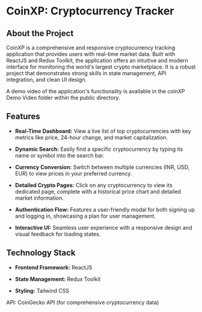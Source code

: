# CoinXP: Cryptocurrency Tracker
## About the Project
CoinXP is a comprehensive and responsive cryptocurrency tracking application that provides users with real-time market data. Built with ReactJS and Redux Toolkit, the application offers an intuitive and modern interface for monitoring the world's largest crypto marketplace. It is a robust project that demonstrates strong skills in state management, API integration, and clean UI design.

A demo video of the application's functionality is available in the coinXP Demo Video folder within the public directory.

## Features
* **Real-Time Dashboard:** View a live list of top cryptocurrencies with key metrics like price, 24-hour change, and market capitalization.

* **Dynamic Search:** Easily find a specific cryptocurrency by typing its name or symbol into the search bar.

* **Currency Conversion:** Switch between multiple currencies (INR, USD, EUR) to view prices in your preferred currency.

* **Detailed Crypto Pages:** Click on any cryptocurrency to view its dedicated page, complete with a historical price chart and detailed market information.

* **Authentication Flow:** Features a user-friendly modal for both signing up and logging in, showcasing a plan for user management.

* **Interactive UI:** Seamless user experience with a responsive design and visual feedback for loading states.
## Technology Stack

* **Frontend Framework:** ReactJS

* **State Management:** Redux Toolkit

* **Styling:** Tailwind CSS

API: CoinGecko API (for comprehensive cryptocurrency data)
